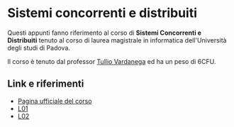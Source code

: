 # Sistemi concorrenti e distribuiti

Questi appunti fanno riferimento al corso di **Sistemi Concorrenti e Distribuiti** tenuto al corso di laurea magistrale in informatica dell'Università degli studi di Padova.

Il corso è tenuto dal professor [Tullio Vardanega](http://www.math.unipd.it/~tullio/) ed ha un peso di 6CFU.

## Link e riferimenti

- [Pagina ufficiale del corso](http://www.math.unipd.it/~tullio/SCD/2016/)
- [L01](http://www.math.unipd.it/~tullio/SCD/2016/Dispense/L01.pdf)
- [L02](http://www.math.unipd.it/~tullio/SCD/2016/Dispense/L02.pdf)
